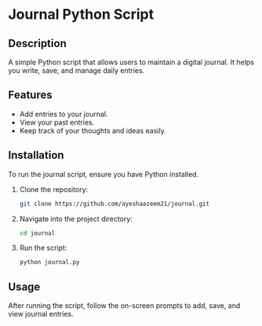 # Journal Python Script

## Description
A simple Python script that allows users to maintain a digital journal. It helps you write, save, and manage daily entries.

## Features
- Add entries to your journal.
- View your past entries.
- Keep track of your thoughts and ideas easily.

## Installation
To run the journal script, ensure you have Python installed.

1. Clone the repository:
    ```bash
    git clone https://github.com/ayeshaazeem21/journal.git
    ```
2. Navigate into the project directory:
    ```bash
    cd journal
    ```
3. Run the script:
    ```bash
    python journal.py
    ```

## Usage
After running the script, follow the on-screen prompts to add, save, and view journal entries.